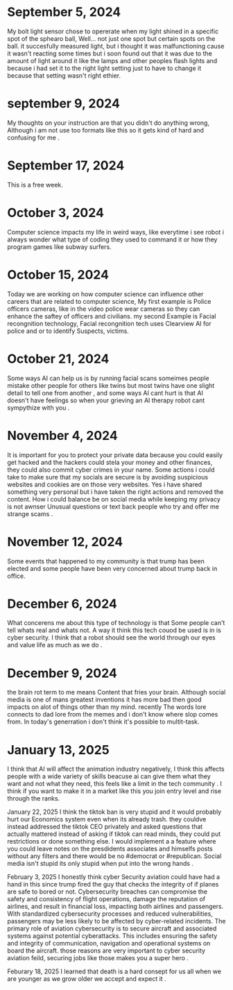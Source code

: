 # September 5, 2024
My bolt light sensor chose to opererate when my light shined in a specific spot of the sphearo ball, Well... not just one spot but certain spots on the ball. it succesfully measured light, but i thought it was malfunctioning cause it wasn't reacting some times but i soon found out that it was due to the amount of light around it like the lamps and other peoples flash lights and because i had set it to the right light setting just to have to change it because that setting wasn't right ethier.
# september 9, 2024
  My thoughts on your instruction are that you didn't do anything wrong, Although i am not use too formats like this so it gets kind of hard and confusing for me .
# September 17, 2024
This is a free week.
# October 3, 2024
Computer science impacts my life in weird ways, like everytime i see  robot i always wonder what type of coding they used to command it or how they program games like subway surfers.
# October 15, 2024
Today we are working on how computer science can influence other careers that are related to computer science, My first example is Police officers cameras, like in the video police wear cameras so they can enhance the saftey of officers and civilians. my second Example is Facial recongnition technology, Facial recongnition tech uses Clearview AI for police and or to identify Suspects, victims.
# October 21, 2024 
Some ways AI can help us is by running facial scans someimes people mistake other people for others like twins but most twins have one slight detail to tell one from another , and some ways AI cant hurt is that AI doesn't have feelings so when your grieving an AI therapy robot cant sympythize with you .
# November 4, 2024
It is important for you to protect your private data because you could easily get hacked and the hackers could stela your money and other finances, they could also commit cyber crimes in your name. Some actions i could take to make sure that my socials are secure is by avoiding suspicious websites and cookies are on those very websites. Yes i have shared something very personal but i have taken the right actions and removed the content. How i could balance be on social media while keeping my privacy is not awnser Unusual questions or text back people who try and offer me strange scams .
# November 12, 2024 
Some events that happened to my community is that trump has been elected and some people have been very concerned about trump back in office.
# December 6, 2024
What concerens me about this type of technology is that Some people can't tell whats real and whats not. A way it think this tech couod be used is in is cyber security. I think that a robot should see the world through our eyes and value life as much as we do .
# December 9, 2024
the brain rot term to me means Content that fries your brain. Although social media is one of mans greatest inventions it has more bad then good impacts on alot of things other than my mind. recently The words lore connects to dad lore from the memes and i don't know where slop comes from.
In today's generration i don't think it's possible to multit-task.
# January 13, 2025 
I think that AI will affect the animation industry negatively, I think this affects people with a wide variety of skills beacuse ai can give them what they want and not what they need, this feels like a limit in the tech community . I think if you want to make it in a market like this you join entry level and rise through the ranks. 

January 22, 2025 
I think the tiktok ban is very stupid and it would probably hurt our Economics system even when its already trash. they couldve instead addressed the tiktok CEO privately and asked questions that actually mattered instead of asking if tiktok can read minds, they could put restrictions or done something else. I would implement a a feature where you could leave notes on the presdidents associates and himselfs posts without any filters and there would be no #democrat or #republican. Social media isn't stupid its only stupid when put into the wrong hands . 

February 3, 2025 
I honestly think cyber Security aviation could have had a hand in this since trump fired the guy that checks the integrity of if planes are safe to bored or not. Cybersecurity breaches can compromise the safety and consistency of flight operations, damage the reputation of airlines, and result in financial loss, impacting both airlines and passengers. With standardized cybersecurity processes and reduced vulnerabilities, passengers may be less likely to be affected by cyber-related incidents. The primary role of aviation cybersecurity is to secure aircraft and associated systems against potential cyberattacks. This includes ensuring the safety and integrity of communication, navigation and operational systems on board the aircraft. those reasons are very important to cyber security aviation feild, securing jobs like those makes you a super hero . 

Feburary 18, 2025 
I learned that death is a hard consept for us all when we are younger as we grow older we accept and expect it . 
